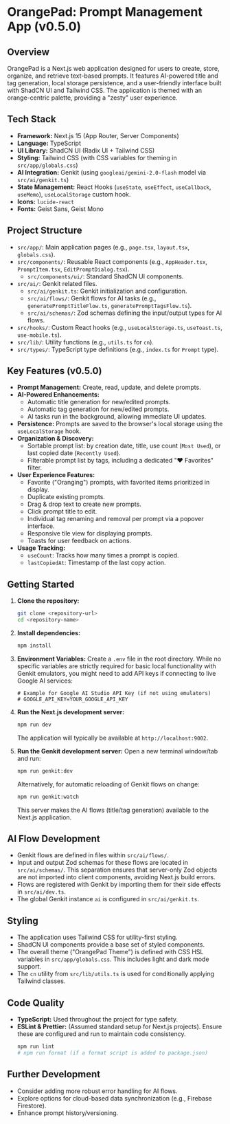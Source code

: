
# OrangePad: Prompt Management App (v0.5.0)

## Overview
OrangePad is a Next.js web application designed for users to create, store, organize, and retrieve text-based prompts. It features AI-powered title and tag generation, local storage persistence, and a user-friendly interface built with ShadCN UI and Tailwind CSS. The application is themed with an orange-centric palette, providing a "zesty" user experience.

## Tech Stack
*   **Framework:** Next.js 15 (App Router, Server Components)
*   **Language:** TypeScript
*   **UI Library:** ShadCN UI (Radix UI + Tailwind CSS)
*   **Styling:** Tailwind CSS (with CSS variables for theming in `src/app/globals.css`)
*   **AI Integration:** Genkit (using `googleai/gemini-2.0-flash` model via `src/ai/genkit.ts`)
*   **State Management:** React Hooks (`useState`, `useEffect`, `useCallback`, `useMemo`), `useLocalStorage` custom hook.
*   **Icons:** `lucide-react`
*   **Fonts:** Geist Sans, Geist Mono

## Project Structure
*   `src/app/`: Main application pages (e.g., `page.tsx`, `layout.tsx`, `globals.css`).
*   `src/components/`: Reusable React components (e.g., `AppHeader.tsx`, `PromptItem.tsx`, `EditPromptDialog.tsx`).
    *   `src/components/ui/`: Standard ShadCN UI components.
*   `src/ai/`: Genkit related files.
    *   `src/ai/genkit.ts`: Genkit initialization and configuration.
    *   `src/ai/flows/`: Genkit flows for AI tasks (e.g., `generatePromptTitleFlow.ts`, `generatePromptTagsFlow.ts`).
    *   `src/ai/schemas/`: Zod schemas defining the input/output types for AI flows.
*   `src/hooks/`: Custom React hooks (e.g., `useLocalStorage.ts`, `useToast.ts`, `use-mobile.ts`).
*   `src/lib/`: Utility functions (e.g., `utils.ts` for `cn`).
*   `src/types/`: TypeScript type definitions (e.g., `index.ts` for `Prompt` type).

## Key Features (v0.5.0)
*   **Prompt Management:** Create, read, update, and delete prompts.
*   **AI-Powered Enhancements:**
    *   Automatic title generation for new/edited prompts.
    *   Automatic tag generation for new/edited prompts.
    *   AI tasks run in the background, allowing immediate UI updates.
*   **Persistence:** Prompts are saved to the browser's local storage using the `useLocalStorage` hook.
*   **Organization & Discovery:**
    *   Sortable prompt list: by creation date, title, use count (`Most Used`), or last copied date (`Recently Used`).
    *   Filterable prompt list by tags, including a dedicated "❤️ Favorites" filter.
*   **User Experience Features:**
    *   Favorite ("Oranging") prompts, with favorited items prioritized in display.
    *   Duplicate existing prompts.
    *   Drag & drop text to create new prompts.
    *   Click prompt title to edit.
    *   Individual tag renaming and removal per prompt via a popover interface.
    *   Responsive tile view for displaying prompts.
    *   Toasts for user feedback on actions.
*   **Usage Tracking:**
    *   `useCount`: Tracks how many times a prompt is copied.
    *   `lastCopiedAt`: Timestamp of the last copy action.

## Getting Started

1.  **Clone the repository:**
    ```bash
    git clone <repository-url>
    cd <repository-name>
    ```
2.  **Install dependencies:**
    ```bash
    npm install
    ```
3.  **Environment Variables:**
    Create a `.env` file in the root directory. While no specific variables are strictly required for basic local functionality with Genkit emulators, you might need to add API keys if connecting to live Google AI services:
    ```env
    # Example for Google AI Studio API Key (if not using emulators)
    # GOOGLE_API_KEY=YOUR_GOOGLE_API_KEY
    ```
4.  **Run the Next.js development server:**
    ```bash
    npm run dev
    ```
    The application will typically be available at `http://localhost:9002`.

5.  **Run the Genkit development server:**
    Open a new terminal window/tab and run:
    ```bash
    npm run genkit:dev
    ```
    Alternatively, for automatic reloading of Genkit flows on change:
    ```bash
    npm run genkit:watch
    ```
    This server makes the AI flows (title/tag generation) available to the Next.js application.

## AI Flow Development
*   Genkit flows are defined in files within `src/ai/flows/`.
*   Input and output Zod schemas for these flows are located in `src/ai/schemas/`. This separation ensures that server-only Zod objects are not imported into client components, avoiding Next.js build errors.
*   Flows are registered with Genkit by importing them for their side effects in `src/ai/dev.ts`.
*   The global Genkit instance `ai` is configured in `src/ai/genkit.ts`.

## Styling
*   The application uses Tailwind CSS for utility-first styling.
*   ShadCN UI components provide a base set of styled components.
*   The overall theme ("OrangePad Theme") is defined with CSS HSL variables in `src/app/globals.css`. This includes light and dark mode support.
*   The `cn` utility from `src/lib/utils.ts` is used for conditionally applying Tailwind classes.

## Code Quality
*   **TypeScript:** Used throughout the project for type safety.
*   **ESLint & Prettier:** (Assumed standard setup for Next.js projects). Ensure these are configured and run to maintain code consistency.
    ```bash
    npm run lint
    # npm run format (if a format script is added to package.json)
    ```

## Further Development
*   Consider adding more robust error handling for AI flows.
*   Explore options for cloud-based data synchronization (e.g., Firebase Firestore).
*   Enhance prompt history/versioning.
    
